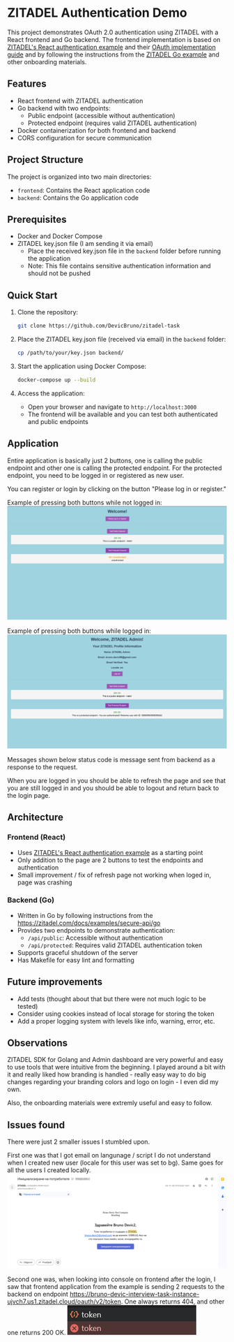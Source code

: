 # ZITADEL Authentication Demo

This project demonstrates OAuth 2.0 authentication using ZITADEL with a React frontend and Go backend. The frontend implementation is based on [ZITADEL's React authentication example](https://github.com/zitadel/react-user-authentication) and their [OAuth implementation guide](https://www.youtube.com/watch?v=5THbQljoPKg) and by following the instructions from the [ZITADEL Go example](https://zitadel.com/docs/examples/secure-api/go) and other onboarding materials.

## Features

- React frontend with ZITADEL authentication
- Go backend with two endpoints:
  - Public endpoint (accessible without authentication)
  - Protected endpoint (requires valid ZITADEL authentication)
- Docker containerization for both frontend and backend
- CORS configuration for secure communication

## Project Structure

The project is organized into two main directories:

- `frontend`: Contains the React application code
- `backend`: Contains the Go application code


## Prerequisites

- Docker and Docker Compose
- ZITADEL key.json file (I am sending it via email)
  - Place the received key.json file in the `backend` folder before running the application
  - Note: This file contains sensitive authentication information and should not be pushed

## Quick Start

1. Clone the repository:
   ```bash
   git clone https://github.com/DevicBruno/zitadel-task
   ```

2. Place the ZITADEL key.json file (received via email) in the `backend` folder:
   ```bash
   cp /path/to/your/key.json backend/
   ```

3. Start the application using Docker Compose:
   ```bash
   docker-compose up --build
   ```

4. Access the application:
   - Open your browser and navigate to `http://localhost:3000`
   - The frontend will be available and you can test both authenticated and public endpoints

## Application

Entire application is basically just 2 buttons, one is calling the public endpoint and other one is calling the protected endpoint. For the protected endpoint, you need to be logged in or registered as new user.

You can register or login by clicking on the button "Please log in or register."

Example of pressing both buttons while not logged in:
![Demo Screenshot](./docs/images/unauthorized-flow.png)

Example of pressing both buttons while logged in:
![Demo Screenshot](./docs/images/authorized-flow.png)

Messages shown below status code is message sent from backend as a response to the request.

When you are logged in you should be able to refresh the page and see that you are still logged in and you should be able to logout and return back to the login page.


## Architecture

### Frontend (React)
- Uses [ZITADEL's React authentication example](https://github.com/zitadel/react-user-authentication) as a starting point
- Only addition to the page are 2 buttons to test the endpoints and authentication
- Small improvement / fix of refresh page not working when loged in, page was crashing

### Backend (Go)
- Written in Go by following instructions from the https://zitadel.com/docs/examples/secure-api/go
- Provides two endpoints to demonstrate authentication:
  - `/api/public`: Accessible without authentication
  - `/api/protected`: Requires valid ZITADEL authentication token
- Supports graceful shutdown of the server
- Has Makefile for easy lint and formatting

## Future improvements

- Add tests (thought about that but there were not much logic to be tested)
- Consider using cookies instead of local storage for storing the token
- Add a proper logging system with levels like info, warning, error, etc.

## Observations

ZITADEL SDK for Golang and Admin dashboard are very powerful and easy to use tools that were intuitive from the beginning. I played around a bit with it and really liked how branding is handled - really easy way to do big changes regarding your branding colors and logo on login - I even did my own.

Also, the onboarding materials were extremly useful and easy to follow.


## Issues found

There were just 2 smaller issues I stumbled upon. 

First one was that I got email on langunage / script I do not understand when I created new user (locale for this user was set to bg). Same goes for all the users I created locally.
![Demo Screenshot](./docs/images/wrong-language-screenshot.png)


Second one was, when looking into console on frontend after the login, I saw that frontend application from the example is sending 2 requests to the backend on endpoint https://bruno-devic-interview-task-instance-ujvch7.us1.zitadel.cloud/oauth/v2/token. One always returns 404, and other one returns 200 OK.
![Demo Screenshot](./docs/images/two-token-requests.png)
